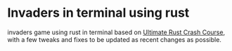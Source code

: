 # Invaders in terminal using rust

invaders game using rust in terminal based on [Ultimate Rust Crash Course](https://www.udemy.com/course/ultimate-rust-crash-course/), with a few tweaks and fixes to be updated as recent changes as possible.
